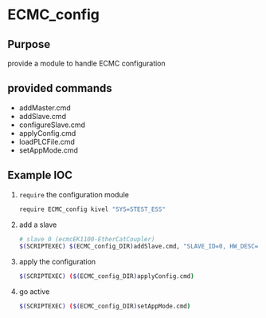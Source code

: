 # ECMC_config

## Purpose

provide a module to handle ECMC configuration

## provided commands

*   addMaster.cmd
*   addSlave.cmd
*   configureSlave.cmd
*   applyConfig.cmd
*   loadPLCFile.cmd
*   setAppMode.cmd

## Example IOC

1.  `require` the configuration module

    ```bash
    require ECMC_config kivel "SYS=STEST_ESS"
    ```

2.  add a slave

    ```bash
    # slave 0 (ecmcEK1100-EtherCatCoupler)
    $(SCRIPTEXEC) $(ECMC_config_DIR)addSlave.cmd, "SLAVE_ID=0, HW_DESC=ecmcEK1100-EtherCatCoupler"
    ```

3.  apply the configuration
    
    ```bash
    $(SCRIPTEXEC) ($(ECMC_config_DIR)applyConfig.cmd)
    ```
    
4. go active
    
    ```bash
    $(SCRIPTEXEC) ($(ECMC_config_DIR)setAppMode.cmd)
    ```